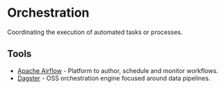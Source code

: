# Orchestration

Coordinating the execution of automated tasks or processes.

## Tools

- [Apache Airflow](https://airflow.apache.org/) - Platform to author, schedule and monitor workflows.
- [Dagster](https://dagster.io/) - OSS orchestration engine focused around
  data pipelines.
